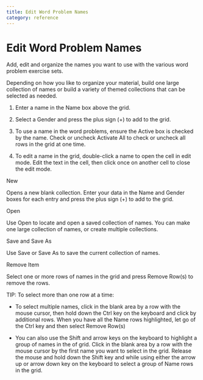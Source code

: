 ```yaml
---
title: Edit Word Problem Names
category: reference
---
```


# Edit Word Problem Names

Add, edit and organize the names you want to use with the various word problem exercise sets.

Depending on how you like to organize your material, build one large collection of names or build a variety of themed collections that can be selected as needed.

1. Enter a name in the Name box above the grid.

2. Select a Gender and press the plus sign (+) to add to the grid.

3. To use a name in the word problems, ensure the Active box is checked by the name. Check or uncheck Activate All to check or uncheck all rows in the grid at one time.

4. To edit a name in the grid, double-click a name to open the cell in edit mode. Edit the text in the cell, then click once on another cell to close the edit mode.

New

Opens a new blank collection. Enter your data in the Name and Gender boxes for each entry and press the plus sign (+) to add to the grid.

Open

Use Open to locate and open a saved collection of names. You can make one large collection of names, or create multiple collections.

Save and Save As

Use Save or Save As to save the current collection of names.

Remove Item

Select one or more rows of names in the grid and press Remove Row(s) to remove the rows.

TIP: To select more than one row at a time:

- To select multiple names, click in the blank area by a row with the mouse cursor, then hold down the Ctrl key on the keyboard and click by additional rows. When you have all the Name rows highlighted, let go of the Ctrl key and then select Remove Row(s)

- You can also use the Shift and arrow keys on the keyboard to highlight a group of names in the of grid. Click in the blank area by a row with the mouse cursor by the first name you want to select in the grid. Release the mouse and hold down the Shift key and while using either the arrow up or arrow down key on the keyboard to select a group of Name rows in the grid.
